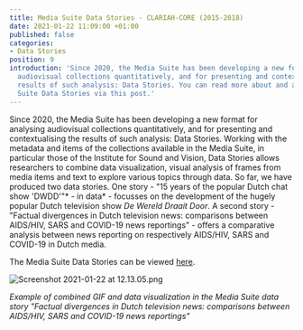 ```yaml
---
title: Media Suite Data Stories - CLARIAH-CORE (2015-2018)
date: 2021-01-22 11:09:00 +01:00
published: false
categories:
- Data Stories
position: 9
introduction: 'Since 2020, the Media Suite has been developing a new format for analysing
  audiovisual collections quantitatively, and for presenting and contextualising the
  results of such analysis: Data Stories. You can read more about and access the Media
  Suite Data Stories via this post.'
---
```


Since 2020, the Media Suite has been developing a new format for analysing audiovisual collections quantitatively, and for presenting and contextualising the results of such analysis: Data Stories. Working with the metadata and items of the collections available in the Media Suite, in particular those of the Institute for Sound and Vision, Data Stories allows researchers to combine data visualization, visual analysis of frames from media items and text to explore various topics through data. So far, we have produced two data stories. One story - "15 years of the popular Dutch chat show 'DWDD'"* - in data* - focusses on the development of the hugely popular Dutch television show *De Wereld Draait Door*. A second story - "Factual divergences in Dutch television news: comparisons between AIDS/HIV, SARS and COVID-19 news reportings" - offers a comparative analysis between news reporting on respectively AIDS/HIV, SARS and COVID-19 in Dutch media.

The Media Suite Data Stories can be viewed [here](https://mediasuitedatastories.clariah.nl/).

![Screenshot 2021-01-22 at 12.13.05.png](/uploads/Screenshot%202021-01-22%20at%2012.13.05.png)

*Example of combined GIF and data visualization in the Media Suite data story "Factual divergences in Dutch television news: comparisons between AIDS/HIV, SARS and COVID-19 news reportings"*